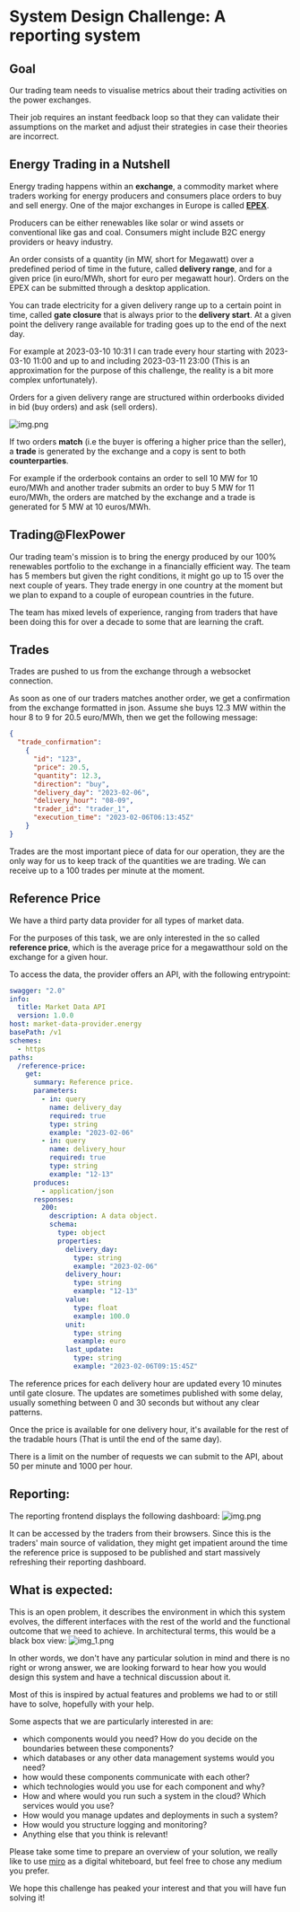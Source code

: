 # System Design Challenge: A reporting system

## Goal
Our trading team needs to visualise metrics about their trading activities on the power exchanges. 

Their job requires an instant feedback loop so that they can validate their assumptions on the market and adjust their strategies in case their theories are incorrect.

## Energy Trading in a Nutshell
Energy trading happens within an **exchange**, a commodity market where traders working for energy producers 
and consumers place orders to buy and sell energy. One of the major exchanges in Europe is called [**EPEX**](https://en.wikipedia.org/wiki/European_Power_Exchange).

Producers can be either renewables like solar or wind assets or conventional like gas and coal. Consumers might include B2C energy providers or heavy industry.

An order consists of a quantity (in MW, short for Megawatt) over a predefined period of
time in the future, called **delivery range**, and for a given price (in euro/MWh, short for euro per megawatt hour). Orders on the EPEX can be submitted through a desktop application.

You can trade electricity for a given delivery range up to a certain point in time, called **gate closure** that is always prior to the **delivery start**. At a given point the delivery range available for trading goes up to the end of the next day.

For example at 2023-03-10 10:31 I can trade every hour starting with 2023-03-10 11:00 and up to and including 2023-03-11 23:00 (This is an approximation for the purpose of this challenge, the reality is a bit more complex unfortunately).

Orders for a given delivery range are structured within orderbooks divided in bid (buy orders) and ask (sell orders).

![img.png](comtrader_snip.png)


If two orders **match** (i.e the buyer is offering a higher price than the seller), a **trade** is generated by the exchange and a copy is sent to both **counterparties**. 

For example if the orderbook contains an order to sell 10 MW for 10 euro/MWh and another trader 
submits an order to buy 5 MW for 11 euro/MWh, the orders are matched by the exchange and a trade is 
generated for 5 MW at 10 euros/MWh.

## Trading@FlexPower
Our trading team's mission is to bring the energy produced by our 100% renewables portfolio to the exchange in a financially efficient way.
The team has 5 members but given the right conditions, it might go up to 15 over the next couple of years.
They trade energy in one country at the moment but we plan to expand to a couple of european countries in the future.

The team has mixed levels of experience, ranging from traders that have been doing this for over a decade to some that are learning the craft.

## Trades
Trades are pushed to us from the exchange through a websocket connection. 

As soon as one of our traders matches another order, we get a confirmation from the exchange formatted in json.
Assume she buys 12.3 MW within the hour 8 to 9 for 20.5 euro/MWh, then we get the following message:
```json
{
  "trade_confirmation": 
    {
      "id": "123",
      "price": 20.5,
      "quantity": 12.3,
      "direction": "buy",
      "delivery_day": "2023-02-06",
      "delivery_hour": "08-09",
      "trader_id": "trader_1",
      "execution_time": "2023-02-06T06:13:45Z"
    }
}
```

Trades are the most important piece of data for our operation, they are the only way for us to keep track of the quantities we are trading. We can receive up to a 100 trades per minute at the moment.


## Reference Price

We have a third party data provider for all types of market data. 

For the purposes of this task, we are only interested in the so called **reference price**, which is the average price for a megawatthour sold on the exchange for a given hour.

To access the data, the provider offers an API, with the following entrypoint:

```yaml
swagger: "2.0"
info:
  title: Market Data API
  version: 1.0.0
host: market-data-provider.energy
basePath: /v1
schemes:
  - https
paths:
  /reference-price:
    get:
      summary: Reference price.
      parameters:
        - in: query
          name: delivery_day
          required: true
          type: string
          example: "2023-02-06"
        - in: query
          name: delivery_hour
          required: true
          type: string
          example: "12-13"
      produces:
        - application/json
      responses:
        200:
          description: A data object.
          schema:
            type: object
            properties:
              delivery_day:
                type: string
                example: "2023-02-06"
              delivery_hour:
                type: string
                example: "12-13"
              value:
                type: float
                example: 100.0
              unit:
                type: string
                example: euro
              last_update:
                type: string
                example: "2023-02-06T09:15:45Z"
```

The reference prices for each delivery hour are updated every 10 minutes until gate closure. The updates are sometimes published with some delay, usually something between 0 and 30 seconds but without any clear patterns.

Once the price is available for one delivery hour, it's available for the rest of the tradable hours (That is until the end of the same day).

There is a limit on the number of requests we can submit to the API, about 50 per minute and 1000 per hour.

## Reporting:

The reporting frontend displays the following dashboard:
![img.png](dashboard.png)

It can be accessed by the traders from their browsers. Since this is the traders' main source of validation, they might get impatient around the time the reference price is supposed to be published and start massively refreshing their reporting dashboard.


## What is expected:
This is an open problem, it describes the environment in which this system evolves, the different interfaces with the 
rest of the world and the functional outcome that we need to achieve. In architectural terms, this would be a black box view:
![img_1.png](black_box.png)

In other words, we don't have any particular solution in mind and there is no right or wrong answer, we are looking forward to hear how you would design this system and have a technical discussion about it.
 
Most of this is inspired by actual features and problems we had to or still have to solve, hopefully with your help.

Some aspects that we are particularly interested in are:
- which components would you need? How do you decide on the boundaries between these components?
- which databases or any other data management systems would you need?
- how would these components communicate with each other?
- which technologies would you use for each component and why?
- How and where would you run such a system in the cloud? Which services would you use?
- How would you manage updates and deployments in such a system?
- How would you structure logging and monitoring?
- Anything else that you think is relevant!

Please take some time to prepare an overview of your solution, we really like to use [miro](https://miro.com) as a digital whiteboard, but feel free to chose any medium you prefer.

We hope this challenge has peaked your interest and that you will have fun solving it!

